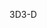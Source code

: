 <span data-ttu-id="e75f8-101">3D</span><span class="sxs-lookup"><span data-stu-id="e75f8-101">3-D</span></span>